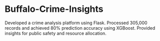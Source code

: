 # Buffalo-Crime-Insights
Developed a crime analysis platform using Flask. Processed 305,000 records and achieved 80% prediction accuracy using XGBoost. Provided insights for public safety and resource allocation.

